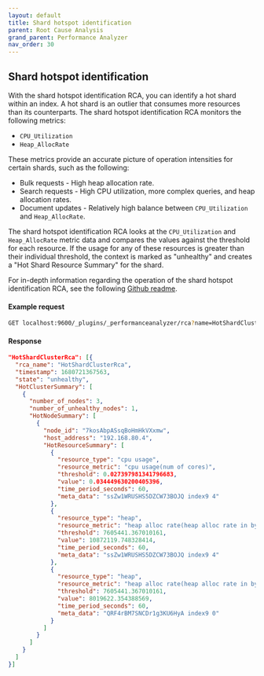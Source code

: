 ```yaml
---
layout: default
title: Shard hotspot identification
parent: Root Cause Analysis
grand_parent: Performance Analyzer
nav_order: 30
---
```


## Shard hotspot identification

With the shard hotspot identification RCA, you can identify a hot shard within an index. A hot shard is an outlier that consumes more resources than its counterparts. The shard hotspot identification RCA monitors the following metrics:

- `CPU_Utilization`
- `Heap_AllocRate`

These metrics provide an accurate picture of operation intensities for certain shards, such as the following: 

- Bulk requests - High heap allocation rate.
- Search requests - High CPU utilization, more complex queries, and heap allocation rates.
- Document updates - Relatively high balance between `CPU_Utilization` and `Heap_AllocRate`.

The shard hotspot identification RCA looks at the `CPU_Utilization` and `Heap_AllocRate` metric data and compares the values against the threshold for each resource. If the usage for any of these resources is greater than their individual threshold, the context is marked as "unhealthy" and creates a "Hot Shard Resource Summary" for the shard.

For in-depth information regarding the operation of the shard hotspot identification RCA, see the following [Github readme](https://github.com/opensearch-project/performance-analyzer-rca/blob/main/src/main/java/org/opensearch/performanceanalyzer/rca/store/rca/hotshard/docs/README.md).

#### Example request

```bash
GET localhost:9600/_plugins/_performanceanalyzer/rca?name=HotShardClusterRca
```

#### Response

```json
"HotShardClusterRca": [{
  "rca_name": "HotShardClusterRca",
  "timestamp": 1680721367563,
  "state": "unhealthy",
  "HotClusterSummary": [
    {
      "number_of_nodes": 3,
      "number_of_unhealthy_nodes": 1,
      "HotNodeSummary": [
        {
          "node_id": "7kosAbpASsqBoHmHkVXxmw",
          "host_address": "192.168.80.4",
          "HotResourceSummary": [
            {
              "resource_type": "cpu usage",
              "resource_metric": "cpu usage(num of cores)",
              "threshold": 0.027397981341796683,
              "value": 0.034449630200405396,
              "time_period_seconds": 60,
              "meta_data": "ssZw1WRUSHS5DZCW73BOJQ index9 4"
            },
            {
              "resource_type": "heap",
              "resource_metric": "heap alloc rate(heap alloc rate in bytes per second)",
              "threshold": 7605441.367010161,
              "value": 10872119.748328414,
              "time_period_seconds": 60,
              "meta_data": "ssZw1WRUSHS5DZCW73BOJQ index9 4"
            },
            {
              "resource_type": "heap",
              "resource_metric": "heap alloc rate(heap alloc rate in bytes per second)",
              "threshold": 7605441.367010161,
              "value": 8019622.354388569,
              "time_period_seconds": 60,
              "meta_data": "QRF4rBM7SNCDr1g3KU6HyA index9 0"
            }
          ]
        }
      ]
    }
  ]
}]
```